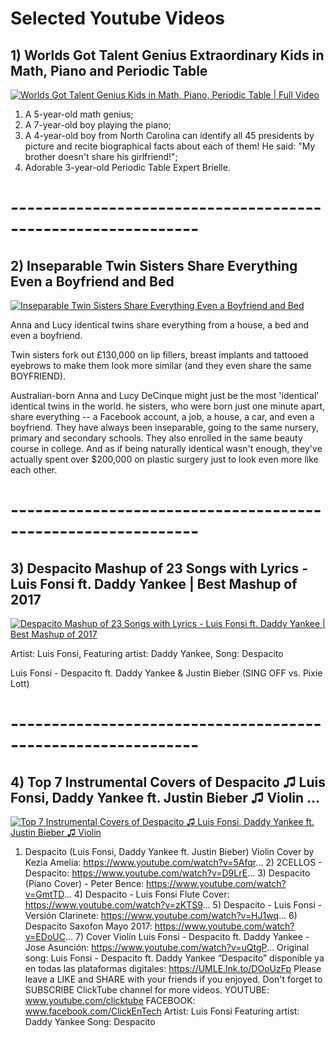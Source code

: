# Selected Youtube Videos
## 1) Worlds Got Talent Genius Extraordinary Kids in Math, Piano and Periodic Table
[![Worlds Got Talent Genius Kids in Math, Piano, Periodic Table | Full Video](https://github.com/ClickTube/ClickTube/blob/master/ExtraOrdinaryKids_ClickTube.JPG?raw=true)](https://www.youtube.com/watch?v=RbNox4BJwl0 "Worlds Got Talent Genius Kids in Math, Piano, Periodic Table | Full Video")

1) A 5-year-old math genius;
2) A 7-year-old boy playing the piano;
3) A 4-year-old boy from North Carolina can identify all 45 presidents by picture and recite biographical facts about each of them! He said: "My brother doesn't share his girlfriend!";
4) Adorable 3-year-old Periodic Table Expert Brielle.


# -------------------------------------------------------------

## 2) Inseparable Twin Sisters Share Everything Even a Boyfriend and Bed
[![Inseparable Twin Sisters Share Everything Even a Boyfriend and Bed](https://github.com/ClickTube/ClickTube/blob/master/TwinSisters_ClickTube.JPG?raw=true)](https://www.youtube.com/watch?v=s_rCyqVqKlk "Inseparable Twin Sisters Share Everything Even a Boyfriend and Bed")

Anna and Lucy identical twins share everything from a house, a bed and even a boyfriend.

Twin sisters fork out £130,000 on lip fillers, breast implants and tattooed eyebrows to make them look more similar (and they even share the same BOYFRIEND).

Australian-born Anna and Lucy DeCinque might just be the most 'identical' identical twins in the world.
he sisters, who were born just one minute apart, share everything -- a Facebook account, a job, a house, a car, and even a boyfriend. They have always been inseparable, going to the same nursery, primary and secondary schools. They also enrolled in the same beauty course in college. And as if being naturally identical wasn't enough, they've actually spent over $200,000 on plastic surgery just to look even more like each other.


# -------------------------------------------------------------

## 3) Despacito Mashup of 23 Songs with Lyrics - Luis Fonsi ft. Daddy Yankee | Best Mashup of 2017
[![Despacito Mashup of 23 Songs with Lyrics - Luis Fonsi ft. Daddy Yankee | Best Mashup of 2017](https://github.com/ClickTube/ClickTube/blob/master/Despacito_ClickTube.JPG?raw=true)](https://www.youtube.com/watch?v=rdP_lCwGSe4 "Despacito Mashup of 23 Songs with Lyrics - Luis Fonsi ft. Daddy Yankee | Best Mashup of 2017")

Artist: Luis Fonsi, 
Featuring artist: Daddy Yankee, 
Song: Despacito


Luis Fonsi - Despacito ft. Daddy Yankee & Justin Bieber (SING OFF vs. Pixie Lott)


# -------------------------------------------------------------

## 4) Top 7 Instrumental Covers of Despacito ♫ Luis Fonsi, Daddy Yankee ft. Justin Bieber ♫ Violin ...
[![Top 7 Instrumental Covers of Despacito ♫ Luis Fonsi, Daddy Yankee ft. Justin Bieber ♫ Violin](https://github.com/ClickTube/ClickTube/blob/master/Despacito_Thumbnail_2_ClickTube.JPG?raw=true)](https://www.youtube.com/watch?v=wNZBioppFkI "Top 7 Instrumental Covers of Despacito ♫ Luis Fonsi, Daddy Yankee ft. Justin Bieber ♫ Violin ...")

1) Despacito (Luis Fonsi, Daddy Yankee ft. Justin Bieber) Violin Cover by Kezia Amelia: https://www.youtube.com/watch?v=5Afqr... 2) 2CELLOS - Despacito: https://www.youtube.com/watch?v=D9LrE... 3) Despacito (Piano Cover) - Peter Bence: https://www.youtube.com/watch?v=GmtTD... 4) Despacito - Luis Fonsi Flute Cover: https://www.youtube.com/watch?v=zKTS9... 5) Despacito - Luis Fonsi - Versión Clarinete: https://www.youtube.com/watch?v=HJ1wq... 6) Despacito Saxofon Mayo 2017: https://www.youtube.com/watch?v=EDoUC... 7) Cover Violín Luis Fonsi - Despacito ft. Daddy Yankee -Jose Asunción: https://www.youtube.com/watch?v=uQtgP... Original song: Luis Fonsi - Despacito ft. Daddy Yankee “Despacito” disponible ya en todas las plataformas digitales: https://UMLE.lnk.to/DOoUzFp Please leave a LIKE and SHARE with your friends if you enjoyed. Don't forget to SUBSCRIBE ClickTube channel for more videos. YOUTUBE: www.youtube.com/clicktube FACEBOOK: www.facebook.com/ClickEnTech Artist: Luis Fonsi Featuring artist: Daddy Yankee Song: Despacito
